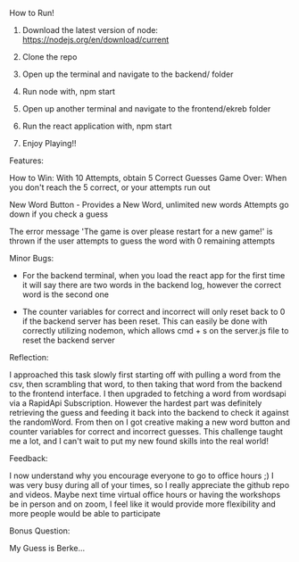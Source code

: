 How to Run!

1. Download the latest version of node: https://nodejs.org/en/download/current

2. Clone the repo

3. Open up the terminal and navigate to the backend/ folder

4. Run node with, npm start

5. Open up another terminal and navigate to the frontend/ekreb folder

6. Run the react application with, npm start

7. Enjoy Playing!!


Features:

How to Win: With 10 Attempts, obtain 5 Correct Guesses
Game Over: When you don't reach the 5 correct, or your attempts run out

New Word Button - Provides a New Word, unlimited new words
Attempts go down if you check a guess

The error message 'The game is over please restart for a new game!' is thrown
if the user attempts to guess the word with 0 remaining attempts



Minor Bugs:

- For the backend terminal, when you load the react app for the first time
  it will say there are two words in the backend log, 
  however the correct word is the second one

- The counter variables for correct and incorrect will only reset back to 0 if
  the backend server has been reset. This can easily be done with correctly
  utilizing nodemon, which allows cmd + s on the server.js file to reset the backend server


Reflection: 

I approached this task slowly first starting off with pulling a word from the csv, 
then scrambling that word, to then taking that word from the backend
to the frontend interface. I then upgraded to fetching a word from wordsapi via 
a RapidApi Subscription. However the hardest part was definitely retrieving the
guess and feeding it back into the backend to check it against the randomWord. 
From then on I got creative making a new word button and counter variables for 
correct and incorrect guesses. This challenge taught me a lot, and I can't wait to 
put my new found skills into the real world!


Feedback:

I now understand why you encourage everyone to go to office hours ;)
I was very busy during all of your times, so I really appreciate the 
github repo and videos. Maybe next time virtual office hours or
having the workshops be in person and on zoom, I feel like it
would provide more flexibility and more people would be able to participate

Bonus Question:

My Guess is Berke...



